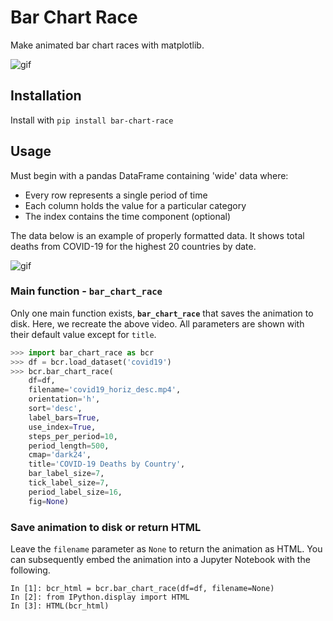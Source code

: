 # Bar Chart Race

Make animated bar chart races with matplotlib.

![gif](videos/covid19_horiz_desc.gif)

## Installation

Install with `pip install bar-chart-race`

## Usage

Must begin with a pandas DataFrame containing 'wide' data where:

* Every row represents a single period of time
* Each column holds the value for a particular category
* The index contains the time component (optional)
  
The data below is an example of properly formatted data. It shows total deaths from COVID-19 for the highest 20 countries by date.

![gif](images/wide_data.png)

### Main function - `bar_chart_race`

Only one main function exists, **`bar_chart_race`** that saves the animation to disk. Here, we recreate the above video. All parameters are shown with their default value except for `title`.

```python
>>> import bar_chart_race as bcr
>>> df = bcr.load_dataset('covid19')
>>> bcr.bar_chart_race(
    df=df,
    filename='covid19_horiz_desc.mp4',
    orientation='h',
    sort='desc',
    label_bars=True,
    use_index=True,
    steps_per_period=10,
    period_length=500,
    cmap='dark24',
    title='COVID-19 Deaths by Country',
    bar_label_size=7,
    tick_label_size=7,
    period_label_size=16,
    fig=None)
```

### Save animation to disk or return HTML

Leave the `filename` parameter as `None` to return the animation as HTML. You can subsequently embed the animation into a Jupyter Notebook with the following.

```ipython
In [1]: bcr_html = bcr.bar_chart_race(df=df, filename=None)
In [2]: from IPython.display import HTML
In [3]: HTML(bcr_html)
```
